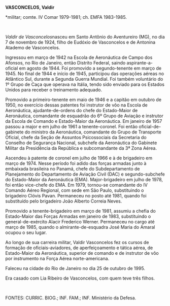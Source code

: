 **VASCONCELOS, Valdir**

\*militar; comte. IV Comar 1979-1981; ch. EMFA 1983-1985.

 

*Valdir de Vasconcelos*nasceu em Santo Antônio do Aventureiro (MG), no
dia 7 de novembro de 1924, filho de Eudóxio de Vasconcelos e de Antonina
Atademo de Vasconcelos.

Ingressou em março de 1942 na Escola de Aeronáutica de Campo dos
Afonsos, no Rio de Janeiro, então Distrito Federal, saindo
aspirante-a-oficial em agosto de 1944. Foi promovido a segundo-tenente
em março de 1945. No final de 1944 e início de 1945, participou das
operações aéreas no Atlântico Sul, durante a Segunda Guerra Mundial. Foi
também voluntário do 1º Grupo de Caça que operava na Itália, tendo sido
enviado para os Estados Unidos para receber o treinamento adequado.

Promovido a primeiro-tenente em maio de 1946 e a capitão em outubro de
1950, no exercício dessas patentes foi instrutor de vôo na Escola de
Aeronáutica, ajudante-de-ordens do chefe do Estado-Maior de Aeronáutica,
comandante de esquadrão do 6º Grupo de Aviação e instrutor da Escola de
Comando e Estado-Maior da Aeronáutica. Em janeiro de 1957 passou a major
e em julho de 1961 a tenente-coronel. Foi então oficial-de-gabinete do
ministro da Aeronáutica, comandante do Grupo de Transporte Oficial,
chefe da Seção de Assuntos Psicossociais da Secretaria do Conselho de
Segurança Nacional, subchefe da Aeronáutica do Gabinete Militar da
Presidência da República e subcomandante da 3ª Zona Aérea.

Ascendeu à patente de coronel em julho de 1966 e à de brigadeiro em
março de 1974. Nesse período foi adido das forças armadas junto à
embaixada brasileira no Panamá, chefe do Subdepartamento de Planejamento
do Departamento de Aviação Civil (DAC) e segundo-subchefe do
Estado-Maior da Aeronáutica (EMA). Major-brigadeiro em julho de 1978,
foi então vice-chefe do EMA. Em 1979, tornou-se comandante do IV Comando
Aéreo Regional, com sede em São Paulo, substituindo o brigadeiro Clóvis
Pavan. Permaneceu no posto até 1981, quando foi substituído pelo
brigadeiro João Alberto Correia Neves.

Promovido a tenente-brigadeiro em março de 1981, assumiu a chefia do
Estado-Maior das Forças Armadas em janeiro de 1983, substituindo o
general-de-exército Alacir Frederico Werner. Permaneceu no cargo até
março de 1985, quando o almirante-de-esquadra José Maria do Amaral
ocupou o seu lugar.

Ao longo de sua carreira militar, Valdir Vasconcelos fez os cursos de
formação de oficiais-aviadores, de aperfeiçoamento e tática aérea, de
Estado-Maior da Aeronáutica, superior de comando e de instrutor de vôo
por instrumento na Força Aérea norte-americana.

Faleceu na cidade do Rio de Janeiro no dia 25 de outubro de 1995.

Era casado com Lia Ribeiro de Vasconcelos, com quem teve três filhos.

 

FONTES: CURRIC. BIOG.; INF. FAM.; INF. Ministério da Defesa.

 
